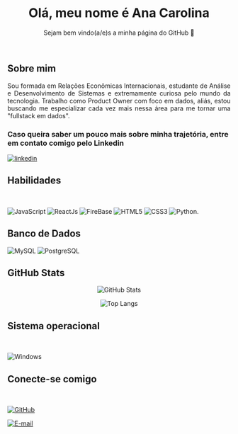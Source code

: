 <h1 align="center">Olá, meu nome é Ana Carolina </h1>
<p align="center"> Sejam bem vindo(a/e)s a minha página do GitHub 🥰</p>
<br>
<h2>Sobre mim</h2> 
<p align="justify"> Sou formada em Relações Econômicas Internacionais, estudante de Análise e Desenvolvimento de Sistemas e extremamente curiosa pelo mundo da tecnologia. Trabalho como Product Owner com foco em dados, aliás, estou buscando me especializar cada vez mais nessa área para me tornar uma "fullstack em dados".</p>

<h3>Caso queira saber um pouco mais sobre minha trajetória, entre em contato comigo pelo Linkedin</h3>

[![linkedin](https://img.shields.io/badge/linkedin-000?style=for-the-badge&logo=linkedin&logoColor=blue)](https://www.linkedin.com/in/anacarolnazareth/)


<h2>Habilidades</h2>

<br>

![JavaScript](https://img.shields.io/badge/JavaScript-20232A?style=for-the-badge&logo=javascript&logoColor=yellow)
![ReactJs](https://img.shields.io/badge/React-20232A?style=for-the-badge&logo=react&logoColor=blue)
![FireBase](https://img.shields.io/badge/firebase-20232A?style=for-the-badge&logo=firebase&logoColor=yellow)
![HTML5](https://img.shields.io/badge/HTML5-20232A?style=for-the-badge&logo=html5)
![CSS3](https://img.shields.io/badge/CSS3-20232A?style=for-the-badge&logo=css3&logoColor=blue)
![Python](https://img.shields.io/badge/python-20232A?style=for-the-badge&logo=python).

<h2>Banco de Dados</h2>

![MySQL](https://img.shields.io/badge/MySQL-20232A?style=for-the-badge&logo=mysql&logoColor=white)
![PostgreSQL](https://img.shields.io/badge/SQLServer-20232A?style=for-the-badge&logo=postgresql)

<h2>GitHub Stats</h2>
<div  align="center">

![GitHub Stats](https://github-readme-stats.vercel.app/api?username=AnaCarolNP&theme=transparent&bg_color=000&border_color=30A3DC&show_icons=true&icon_color=30A3DC&title_color=E94D5F&text_color=FFF)

![Top Langs](https://github-readme-stats-git-masterrstaa-rickstaa.vercel.app/api/top-langs/?username=AnaCarolNP&bg_color=000&border_color=30A3DC&title_color=E94D5F&text_color=FFF)

</div>
 
<h2>Sistema operacional</h2>
<br>

![Windows](https://img.shields.io/badge/Windows-20232A?style=for-the-badge&logo=windows&logoColor=2CA5E0)

<h2>Conecte-se comigo</h2>
<br>

[![GitHub](https://img.shields.io/badge/GitHub-20232A?style=for-the-badge&logo=github&logoColor=white)](https://github.com/AnaCarolNP)

[![E-mail](https://img.shields.io/badge/-Email-20232A?style=for-the-badge&logo=microsoft-outlook&logoColor=007BFF)](mailto:ananp.carolina@gmail.com)
